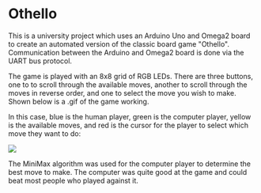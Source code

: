 # Othello
This is a university project which uses an Arduino Uno and Omega2 board to create an automated version of the classic board game "Othello". Communication between the Arduino and Omega2 board is done via the UART bus protocol.

The game is played with an 8x8 grid of RGB LEDs. There are three buttons, one to to scroll through the available moves, another to scroll through the moves in reverse order, and one to select the move you wish to make. Shown below is a .gif of the game working.

In this case, blue is the human player, green is the computer player, yellow is the available moves, and red is the cursor for the player to select which move they want to do:

  ![](othello.gif)

The MiniMax algorithm was used for the computer player to determine the best move to make. The computer was quite good at the game and could beat most people who played against it.
